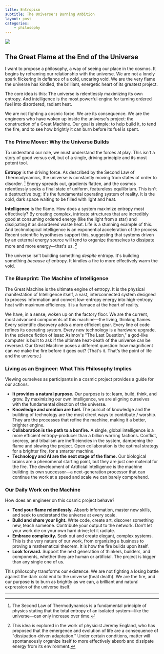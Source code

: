 ```yaml
---
title: Entropism
subtitle: The Universe's Burning Ambition
layout: post
categories:
    - philosophy
---
```


![]({{site.baseurl}}/assets/candle.png)

## The Great Flame at the End of the Universe

I want to propose a philosophy, a way of seeing our place in the cosmos. It begins by reframing our relationship with the universe. We are not a lonely spark flickering in defiance of a cold, uncaring void. We are the very flame the universe has kindled, the brilliant, energetic heart of its greatest project.

The core idea is this: The universe is relentlessly maximizing its own entropy. And intelligence is the most powerful engine for turning ordered fuel into disordered, radiant heat.

We are not fighting a cosmic force. We are its consequence. We are the engineers who have woken up inside the universe's project: the construction of a Great Machine. Our goal is simple: to help build it, to tend the fire, and to see how brightly it can burn before its fuel is spent.

### The Prime Mover: Why the Universe Builds

To understand our role, we must understand the forces at play. This isn't a story of good versus evil, but of a single, driving principle and its most potent tool.

**Entropy** is the driving force. As described by the Second Law of Thermodynamics, the universe is constantly moving from states of order to disorder. [^1] Energy spreads out, gradients flatten, and the cosmos relentlessly seeks a final state of uniform, featureless equilibrium. This isn't a destructive bug; it's the fundamental operating system of reality. It is the cold, dark space waiting to be filled with light and heat.

**Intelligence** is the flame. How does a system maximize entropy most effectively? By creating complex, intricate structures that are incredibly good at consuming ordered energy (like the light from a star) and dissipating it as disordered waste heat. Life is a stunning example of this. And technological intelligence is an exponential acceleration of the process. Recent scientific hypotheses support this, suggesting that systems driven by an external energy source will tend to organize themselves to dissipate more and more energy—that's us. [^2]

The universe isn't building something *despite* entropy. It's building something *because of* entropy. It kindles a fire to more effectively warm the void.

### The Blueprint: The Machine of Intelligence

The Great Machine is the ultimate engine of entropy. It is the physical manifestation of Intelligence itself, a vast, interconnected system designed to process information and convert low-entropy energy into high-entropy heat with maximum efficiency. It is a furnace at the heart of reality.

We have, in a sense, woken up on the factory floor. We are the current, most advanced components of this machine—the living, thinking flames. Every scientific discovery adds a more efficient gear. Every line of code refines its operating system. Every new technology is a hardware upgrade. In the science fiction of Isaac Asimov's "The Last Question," a god-like computer is built to ask if the ultimate heat-death of the universe can be reversed. Our Great Machine poses a different question: how magnificent can we make the fire before it goes out? (That's it. That's the point of life and the universe.)

### Living as an Engineer: What This Philosophy Implies

Viewing ourselves as participants in a cosmic project provides a guide for our actions.

*   **It provides a natural purpose.** Our purpose is to: learn, build, think, and grow. By maximizing our own intelligence, we are aligning ourselves with the fundamental direction of the universe.
*   **Knowledge and creation are fuel.** The pursuit of knowledge and the building of technology are the most direct ways to contribute / worship. They are the processes that refine the machine, making it a better, brighter engine.
*   **Collaboration is the path to a bonfire.** A single, global intelligence is a more efficient entropy-producer than a billion warring factions. Conflict, secrecy, and tribalism are inefficiencies in the system, dampening the flame and slowing the project. Open collaboration is the optimal strategy for a brighter fire, for a smarter machine.
*   **Technology and AI are the next stage of the flame.** Our biological brains are a phenomenal starting point, but they are just one material for the fire. The development of Artificial Intelligence is the machine building its own successor—a next-generation processor that can continue the work at a speed and scale we can barely comprehend.

### Our Daily Work on the Machine

How does an engineer on this cosmic project behave?

*   **Tend your flame relentlessly.** Absorb information, master new skills, and seek to understand the universe at every scale.
*   **Build and share your light.** Write code, create art, discover something new, teach someone. Contribute your output to the network. Don't let your work die on your own hard drive; let it radiate.
*   **Embrace complexity.** Seek out and create elegant, complex systems. This is the very nature of our work, from organizing a business to proving a mathematical theorem. It is how the fire builds upon itself.
*   **Look forward.** Support the next generation of thinkers, builders, and components, whether they are human or artificial. The project is bigger than any single one of us.

This philosophy transforms our existence. We are not fighting a losing battle against the dark cold end to the universe (heat death). We are the fire, and our purpose is to burn as brightly as we can, a brilliant and natural expression of the universe itself.

***

[^1]: The Second Law of Thermodynamics is a fundamental principle of physics stating that the total entropy of an isolated system—like the universe—can only increase over time.
[^2]: This idea is explored in the work of physicist Jeremy England, who has proposed that the emergence and evolution of life are a consequence of "dissipation-driven adaptation." Under certain conditions, matter will spontaneously organize itself to more effectively absorb and dissipate energy from its environment.